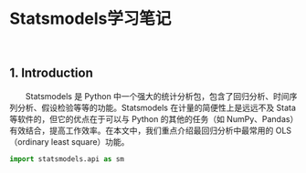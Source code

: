 # Statsmodels学习笔记

<br>

## 1. Introduction

&emsp;&emsp;Statsmodels 是 Python 中一个强大的统计分析包，包含了回归分析、时间序列分析、假设检验等等的功能。Statsmodels 在计量的简便性上是远远不及 Stata 等软件的，但它的优点在于可以与 Python 的其他的任务（如 NumPy、Pandas）有效结合，提高工作效率。在本文中，我们重点介绍最回归分析中最常用的 OLS（ordinary least square）功能。

```python
import statsmodels.api as sm
```